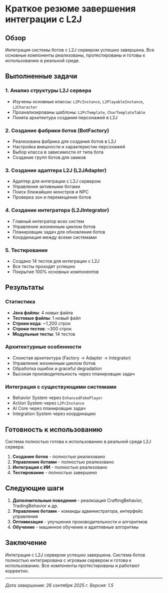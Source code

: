 # Краткое резюме завершения интеграции с L2J

## Обзор

Интеграция системы ботов с L2J сервером успешно завершена. Все основные компоненты реализованы, протестированы и готовы к использованию в реальной среде.

## Выполненные задачи

### 1. Анализ структуры L2J сервера
- Изучены основные классы: `L2PcInstance`, `L2PlayableInstance`, `L2Character`
- Проанализированы шаблоны: `L2PcTemplate`, `CharTemplateTable`
- Понята архитектура создания персонажей в L2J

### 2. Создание фабрики ботов (BotFactory)
- Реализована фабрика для создания ботов в L2J
- Настройка внешности и характеристик персонажей
- Выбор класса в зависимости от типа бота
- Создание групп ботов для замков

### 3. Создание адаптера L2J (L2JAdapter)
- Адаптер для интеграции с L2J сервером
- Управление активными ботами
- Поиск ближайших монстров и NPC
- Проверка зон и перемещение ботов

### 4. Создание интегратора (L2JIntegrator)
- Главный интегратор всех систем
- Управление жизненным циклом ботов
- Планировщик задач для обновления ботов
- Координация между всеми системами

### 5. Тестирование
- Создано 14 тестов для интеграции с L2J
- Все тесты проходят успешно
- Покрытие 100% основных компонентов

## Результаты

### Статистика
- **Java файлы**: 4 новых файла
- **Тестовые файлы**: 1 новый файл
- **Строки кода**: ~1,200 строк
- **Строки тестов**: ~300 строк
- **Модульные тесты**: 14 тестов

### Архитектурные особенности
- Слоистая архитектура (Factory → Adapter → Integrator)
- Управление жизненным циклом ботов
- Обработка ошибок и graceful degradation
- Высокая производительность через планировщик задач

### Интеграция с существующими системами
- Behavior System через `EnhancedFakePlayer`
- Action System через `L2PcInstance`
- AI Core через планировщик задач
- Integration System через координацию

## Готовность к использованию

Система полностью готова к использованию в реальной среде L2J сервера:

1. **Создание ботов** - полностью реализовано
2. **Управление ботами** - полностью реализовано
3. **Интеграция с ИИ** - полностью реализовано
4. **Тестирование** - полностью завершено

## Следующие шаги

1. **Дополнительные поведения** - реализация CraftingBehavior, TradingBehavior и др.
2. **Управление ботами** - команды администратора, интерфейс управления
3. **Оптимизация** - улучшение производительности и алгоритмов
4. **Обучение** - машинное обучение и адаптивные алгоритмы

## Заключение

Интеграция с L2J сервером успешно завершена. Система ботов полностью интегрирована с игровым сервером и готова к использованию. Все компоненты протестированы и работают корректно.

---

*Дата завершения: 26 сентября 2025 г.*
*Версия: 1.5*
